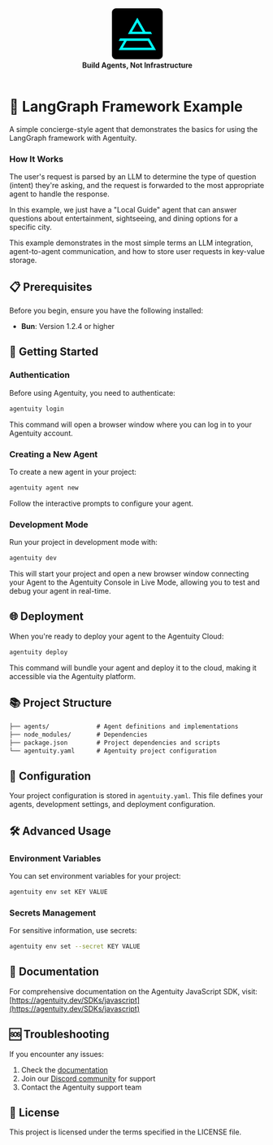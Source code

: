 <div align="center">
    <img src="https://raw.githubusercontent.com/agentuity/cli/refs/heads/main/.github/Agentuity.png" alt="Agentuity" width="100"/> <br/>
    <strong>Build Agents, Not Infrastructure</strong> <br/>
<br />
</div>

# 🤖 LangGraph Framework Example

A simple concierge-style agent that demonstrates the basics for using the LangGraph framework with Agentuity.

### How It Works

The user's request is parsed by an LLM to determine the type of question (intent) they're asking, and the request is forwarded to the most appropriate agent to handle the response.

In this example, we just have a "Local Guide" agent that can answer questions about entertainment, sightseeing, and dining options for a specific city.

This example demonstrates in the most simple terms an LLM integration, agent-to-agent communication, and how to store user requests in key-value storage.

## 📋 Prerequisites

Before you begin, ensure you have the following installed:

- **Bun**: Version 1.2.4 or higher

## 🚀 Getting Started

### Authentication

Before using Agentuity, you need to authenticate:

```bash
agentuity login
```

This command will open a browser window where you can log in to your Agentuity account.

### Creating a New Agent

To create a new agent in your project:

```bash
agentuity agent new
```

Follow the interactive prompts to configure your agent.

### Development Mode

Run your project in development mode with:

```bash
agentuity dev
```

This will start your project and open a new browser window connecting your Agent to the Agentuity Console in Live Mode, allowing you to test and debug your agent in real-time.

## 🌐 Deployment

When you're ready to deploy your agent to the Agentuity Cloud:

```bash
agentuity deploy
```

This command will bundle your agent and deploy it to the cloud, making it accessible via the Agentuity platform.

## 📚 Project Structure

```
├── agents/             # Agent definitions and implementations
├── node_modules/       # Dependencies
├── package.json        # Project dependencies and scripts
└── agentuity.yaml      # Agentuity project configuration
```

## 🔧 Configuration

Your project configuration is stored in `agentuity.yaml`. This file defines your agents, development settings, and deployment configuration.

## 🛠️ Advanced Usage

### Environment Variables

You can set environment variables for your project:

```bash
agentuity env set KEY VALUE
```

### Secrets Management

For sensitive information, use secrets:

```bash
agentuity env set --secret KEY VALUE
```

## 📖 Documentation

For comprehensive documentation on the Agentuity JavaScript SDK, visit:
[https://agentuity.dev/SDKs/javascript](https://agentuity.dev/SDKs/javascript)

## 🆘 Troubleshooting

If you encounter any issues:

1. Check the [documentation](https://agentuity.dev/SDKs/javascript)
2. Join our [Discord community](https://discord.gg/agentuity) for support
3. Contact the Agentuity support team

## 📝 License

This project is licensed under the terms specified in the LICENSE file.
